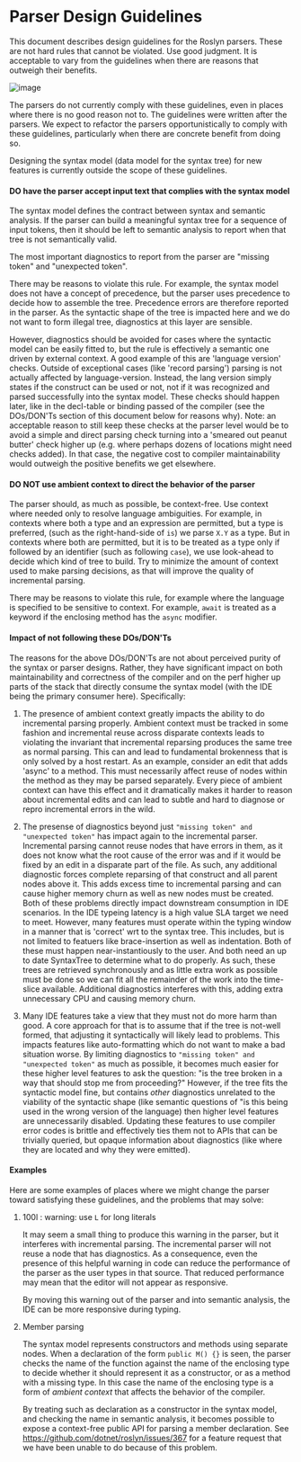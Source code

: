 Parser Design Guidelines
========================

This document describes design guidelines for the Roslyn parsers. These are not hard rules that cannot be violated. Use good judgment. It is acceptable to vary from the guidelines when there are reasons that outweigh their benefits.

![image](https://i0.wp.com/media.tumblr.com/tumblr_lzwm2hKMGx1qhkwbs.gif)

The parsers do not currently comply with these guidelines, even in places where there is no good reason not to. The guidelines were written after the parsers. We expect to refactor the parsers opportunistically to comply with these guidelines, particularly when there are concrete benefit from doing so.

Designing the syntax model (data model for the syntax tree) for new features is currently outside the scope of these guidelines.

#### **DO** have the parser accept input text that complies with the syntax model

The syntax model defines the contract between syntax and semantic analysis. If the parser can build a meaningful syntax tree for a sequence of input tokens, then it should be left to semantic analysis to report when that tree is not semantically valid.

The most important diagnostics to report from the parser are "missing token" and "unexpected token".

There may be reasons to violate this rule. For example, the syntax model does not have a concept of precedence, but the parser uses precedence to decide how to assemble the tree. Precedence errors are therefore reported in the parser.  As the syntactic shape of the tree is impacted here and we do not want to form illegal tree, diagnostics at this layer are sensible.

However, diagnostics should be avoided for cases where the syntactic model can be easily fitted to, but the rule is effectively a semantic one driven by external context.  A good example of this are 'language version' checks.  Outside of exceptional cases (like 'record parsing') parsing is not actually affected by language-version.  Instead, the lang version simply states if the construct can be used or not, not if it was recognized and parsed successfully into the syntax model.  These checks should happen later, like in the decl-table or binding passed of the compiler (see the DOs/DON'Ts section of this document below for reasons why).  Note: an acceptable reason to still keep these checks at the parser level would be to avoid a simple and direct parsing check turning into a 'smeared out peanut butter' check higher up (e.g. where perhaps dozens of locations might need checks added).  In that case, the negative cost to compiler maintainability would outweigh the positive benefits we get elsewhere.

#### **DO NOT** use ambient context to direct the behavior of the parser

The parser should, as much as possible, be context-free. Use context where needed only to resolve language ambiguities. For example, in contexts where both a type and an expression are permitted, but a type is preferred, (such as the right-hand-side of `is`) we parse `X.Y` as a type. But in contexts where both are permitted, but it is to be treated as a type only if followed by an identifier (such as following `case`), we use look-ahead to decide which kind of tree to build. Try to minimize the amount of context used to make parsing decisions, as that will improve the quality of incremental parsing.  

There may be reasons to violate this rule, for example where the language is specified to be sensitive to context. For example, `await` is treated as a keyword if the enclosing method has the `async` modifier. 

#### Impact of not following these DOs/DON'Ts

The reasons for the above DOs/DON'Ts are not about perceived purity of the syntax or parser designs.  Rather, they have significant impact on both maintainability and correctness of the compiler and on the perf higher up parts of the stack that directly consume the syntax model (with the IDE being the primary consumer here).  Specifically:

1. The presence of ambient context greatly impacts the ability to do incremental parsing properly.  Ambient context must be tracked in some fashion and incremental reuse across disparate contexts leads to violating the invariant that incremental reparsing produces the same tree as normal parsing.  This can and lead to fundamental brokenness that is only solved by a host restart.  As an example, consider an edit that adds 'async' to a method.  This must necessarily affect reuse of nodes within the method as they may be parsed separately.  Every piece of ambient context can have this effect and it dramatically makes it harder to reason about incremental edits and can lead to subtle and hard to diagnose or repro incremental errors in the wild.

2. The presense of diagnostics beyond just `"missing token" and "unexpected token"` has impact again to the incremental parser.  Incremental parsing cannot reuse nodes that have errors in them, as it does not know what the root cause of the error was and if it would be fixed by an edit in a disparate part of the file.  As such, any additional diagnostic forces complete reparsing of that construct and all parent nodes above it.  This adds excess time to incremental parsing and can cause higher memory churn as well as new nodes must be created.  Both of these problems directly impact downstream consumption in IDE scenarios.  In the IDE typeing latency is a high value SLA target we need to meet.  However, many features must operate within the typing window in a manner that is 'correct' wrt to the syntax tree.  This includes, but is not limited to featuers like brace-insertion as well as indentation.  Both of these must happen near-instantiously to the user.  And both need an up to date SyntaxTree to determine what to do properly.  As such, these trees are retrieved synchronously and as little extra work as possible must be done so we can fit all the remainder of the work into the time-slice available.  Additional diagnostics interferes with this, adding extra unnecessary CPU and causing memory churn.

3. Many IDE features take a view that they must not do more harm than good.  A core approach for that is to assume that if the tree is not-well formed, that adjusting it syntactically will likely lead to problems.  This impacts features like auto-formatting which do not want to make a bad situation worse.  By limiting diagnostics to `"missing token" and "unexpected token"` as much as possible, it becomes much easier for these higher level features to ask the question: "is the tree broken in a way that should stop me from proceeding?"  However, if the tree fits the syntactic model fine, but contains *other* diagnostics unrelated to the viability of the syntactic shape (like semantic questions of "is this being used in the wrong version of the language) then higher level features are unnecessarily disabled.  Updating these features to use compiler error codes is brittle and effectively ties them not to APIs that can be trivially queried, but opaque information about diagnostics (like where they are located and why they were emitted).

#### Examples

Here are some examples of places where we might change the parser toward satisfying these guidelines, and the problems that may solve:

1. 100l : warning: use `L` for long literals

   It may seem a small thing to produce this warning in the parser, but it interferes with incremental parsing. The incremental parser will not reuse a node that has diagnostics. As a consequence, even the presence of this helpful warning in code can reduce the performance of the parser as the user types in that source. That reduced performance may mean that the editor will not appear as responsive.

   By moving this warning out of the parser and into semantic analysis, the IDE can be more responsive during typing. 

1. Member parsing

   The syntax model represents constructors and methods using separate nodes. When a declaration of the form `public M() {}` is seen, the parser checks the name of the function against the name of the enclosing type to decide whether it should represent it as a constructor, or as a method with a missing type. In this case the name of the enclosing type is a form of *ambient context* that affects the behavior of the compiler.

   By treating such as declaration as a constructor in the syntax model, and checking the name in semantic analysis, it becomes possible to expose a context-free public API for parsing a member declaration. See https://github.com/dotnet/roslyn/issues/367 for a feature request that we have been unable to do because of this problem.
